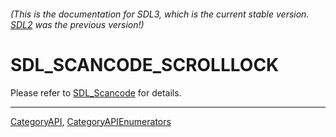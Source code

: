###### (This is the documentation for SDL3, which is the current stable version. [SDL2](https://wiki.libsdl.org/SDL2/) was the previous version!)
# SDL_SCANCODE_SCROLLLOCK

Please refer to [SDL_Scancode](SDL_Scancode) for details.

----
[CategoryAPI](CategoryAPI), [CategoryAPIEnumerators](CategoryAPIEnumerators)


